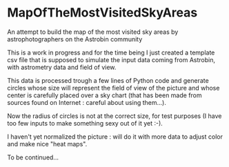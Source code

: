 # MapOfTheMostVisitedSkyAreas
An attempt to build the map of the most visited sky areas by astrophotographers on the Astrobin community

This is a work in progress and for the time being I just created a template csv file that is supposed to simulate the input data coming from Astrobin, with astrometry data and field of view.

This data is processed trough a few lines of Python code and generate circles whose size will represent the field of view of the picture and whose center is carefully placed over a sky chart (that has been made from sources found on Internet : careful about using them...).

Now the radius of circles is not at the correct size, for test purposes (I have too few inputs to make something sexy out of it yet :-).

I haven't yet normalized the picture : will do it with more data to adjust color and make nice "heat maps".

To be continued...
